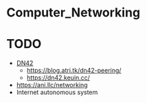 # Computer_Networking
# TODO
- [DN42](https://www.kskb.eu.org/2021/03/dn42-peering.html)
  - https://blog.atri.tk/dn42-peering/
  - https://dn42.keuin.cc/
- https://ani.llc/networking
- Internet autonomous system
